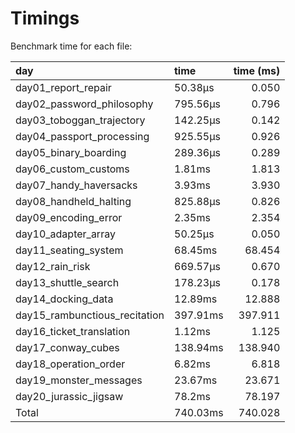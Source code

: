 Timings
================

Benchmark time for each file:

| day                           | time     | time (ms) |
|:------------------------------|:---------|----------:|
| day01_report_repair           | 50.38µs  |     0.050 |
| day02_password_philosophy     | 795.56µs |     0.796 |
| day03_toboggan_trajectory     | 142.25µs |     0.142 |
| day04_passport_processing     | 925.55µs |     0.926 |
| day05_binary_boarding         | 289.36µs |     0.289 |
| day06_custom_customs          | 1.81ms   |     1.813 |
| day07_handy_haversacks        | 3.93ms   |     3.930 |
| day08_handheld_halting        | 825.88µs |     0.826 |
| day09_encoding_error          | 2.35ms   |     2.354 |
| day10_adapter_array           | 50.25µs  |     0.050 |
| day11_seating_system          | 68.45ms  |    68.454 |
| day12_rain_risk               | 669.57µs |     0.670 |
| day13_shuttle_search          | 178.23µs |     0.178 |
| day14_docking_data            | 12.89ms  |    12.888 |
| day15_rambunctious_recitation | 397.91ms |   397.911 |
| day16_ticket_translation      | 1.12ms   |     1.125 |
| day17_conway_cubes            | 138.94ms |   138.940 |
| day18_operation_order         | 6.82ms   |     6.818 |
| day19_monster_messages        | 23.67ms  |    23.671 |
| day20_jurassic_jigsaw         | 78.2ms   |    78.197 |
| Total                         | 740.03ms |   740.028 |
